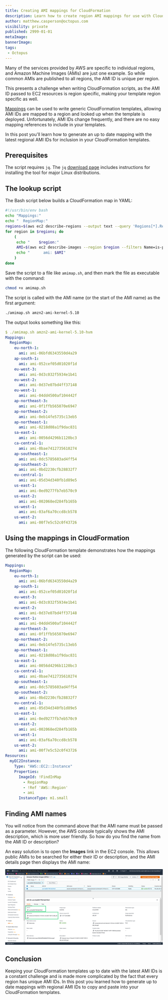 ```yaml
---
title: Creating AMI mappings for CloudFormation
description: Learn how to create region AMI mappings for use with CloudFormation Templates
author: matthew.casperson@octopus.com
visibility: private
published: 2999-01-01
metaImage: 
bannerImage: 
tags:
 - Octopus
---
```


Many of the services provided by AWS are specific to individual regions, and Amazon Machine Images (AMIs) are just one example. So while common AMIs are published to all regions, the AMI ID is unique per region.

This presents a challenge when writing CloudFormation scripts, as the AMI ID passed to EC2 resources is region specific, making your template region specific as well.

[Mappings](https://docs.aws.amazon.com/AWSCloudFormation/latest/UserGuide/intrinsic-function-reference-findinmap.html) can be used to write generic CloudFormation templates, allowing AMI IDs are mapped to a region and looked up when the template is deployed. Unfortunately, AMI IDs change frequently, and there are no easy mapping references to include in your templates.

In this post you'll learn how to generate an up to date mapping with the latest regional AMI IDs for inclusion in your CloudFormation templates.

## Prerequisites

The script requires `jq`. The `jq` [download page](https://stedolan.github.io/jq/download/) includes instructions for installing the tool for major Linux distributions.

## The lookup script

The Bash script below builds a CloudFormation map in YAML:

```bash
#!/usr/bin/env bash
echo "Mappings:"
echo "  RegionMap:"
regions=$(aws ec2 describe-regions --output text --query 'Regions[*].RegionName')
for region in $regions; do
    (
     echo "    $region:"
     AMI=$(aws ec2 describe-images --region $region --filters Name=is-public,Values=true Name=name,Values="$1*" Name=architecture,Values=x86_64 | jq -r '.Images |= sort_by(.CreationDate) | .Images | reverse | .[0].ImageId')
     echo "      ami: $AMI"
    )
done
```

Save the script to a file like `amimap.sh`, and then mark the file as executable with the command:

```bash
chmod +x amimap.sh
```

The script is called with the AMI name (or the start of the AMI name) as the first argument:

```bash
./amimap.sh amzn2-ami-kernel-5.10
```

The output looks something like this:

```yaml
$ ./amimap.sh amzn2-ami-kernel-5.10-hvm
Mappings:
  RegionMap:
    eu-north-1:
      ami: ami-06bfd6343550d4a29
    ap-south-1:
      ami: ami-052cef05d01020f1d
    eu-west-3:
      ami: ami-0d3c032f5934e1b41
    eu-west-2:
      ami: ami-0d37e07bd4ff37148
    eu-west-1:
      ami: ami-04dd4500af104442f
    ap-northeast-3:
      ami: ami-0f1ffb565070e6947
    ap-northeast-2:
      ami: ami-0eb14fe5735c13eb5
    ap-northeast-1:
      ami: ami-0218d08a1f9dac831
    sa-east-1:
      ami: ami-0056d4296b1120bc3
    ca-central-1:
      ami: ami-0bae7412735610274
    ap-southeast-1:
      ami: ami-0dc5785603ad4ff54
    ap-southeast-2:
      ami: ami-0bd2230cfb28832f7
    eu-central-1:
      ami: ami-05d34d340fb1d89e5
    us-east-1:
      ami: ami-0ed9277fb7eb570c9
    us-east-2:
      ami: ami-002068ed284fb165b
    us-west-1:
      ami: ami-03af6a70ccd8cb578
    us-west-2:
      ami: ami-00f7e5c52c0f43726
```

## Using the mappings in CloudFormation

The following CloudFormation template demonstrates how the mappings generated by the script can be used:

```yaml
Mappings:
  RegionMap:
    eu-north-1:
      ami: ami-06bfd6343550d4a29
    ap-south-1:
      ami: ami-052cef05d01020f1d
    eu-west-3:
      ami: ami-0d3c032f5934e1b41
    eu-west-2:
      ami: ami-0d37e07bd4ff37148
    eu-west-1:
      ami: ami-04dd4500af104442f
    ap-northeast-3:
      ami: ami-0f1ffb565070e6947
    ap-northeast-2:
      ami: ami-0eb14fe5735c13eb5
    ap-northeast-1:
      ami: ami-0218d08a1f9dac831
    sa-east-1:
      ami: ami-0056d4296b1120bc3
    ca-central-1:
      ami: ami-0bae7412735610274
    ap-southeast-1:
      ami: ami-0dc5785603ad4ff54
    ap-southeast-2:
      ami: ami-0bd2230cfb28832f7
    eu-central-1:
      ami: ami-05d34d340fb1d89e5
    us-east-1:
      ami: ami-0ed9277fb7eb570c9
    us-east-2:
      ami: ami-002068ed284fb165b
    us-west-1:
      ami: ami-03af6a70ccd8cb578
    us-west-2:
      ami: ami-00f7e5c52c0f43726
Resources: 
  myEC2Instance: 
    Type: "AWS::EC2::Instance"
    Properties: 
      ImageId: !FindInMap
        - RegionMap
        - !Ref 'AWS::Region'
        - ami
      InstanceType: m1.small
```

## Finding AMI names

You will notice from the command above that the AMI name must be passed as a parameter. However, the AWS console typically shows the AMI description, which is more user friendly. So how do you find the name from the AMI ID or description?

An easy solution is to open the **Images** link in the EC2 console. This allows public AMIs to be searched for either their ID or description, and the AMI details page then displays the AMI name:

![AMI Details page](ami-details.png)

## Conclusion

Keeping your CloudFormation templates up to date with the latest AMI IDs is a constant challenge and is made more complicated by the fact that every region has unique AMI IDs. In this post you learned how to generate up to date mappings with regional AMI IDs to copy and paste into your CloudFormation templates.
